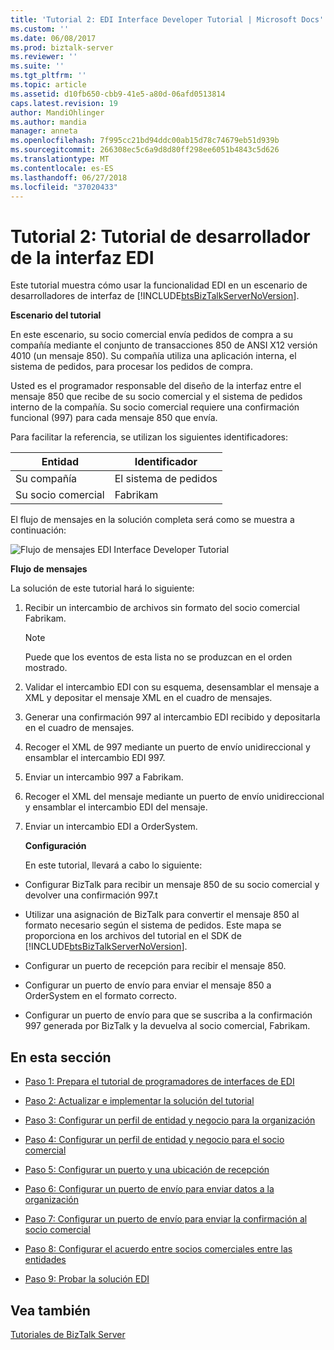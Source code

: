 ```yaml
---
title: 'Tutorial 2: EDI Interface Developer Tutorial | Microsoft Docs'
ms.custom: ''
ms.date: 06/08/2017
ms.prod: biztalk-server
ms.reviewer: ''
ms.suite: ''
ms.tgt_pltfrm: ''
ms.topic: article
ms.assetid: d10fb650-cbb9-41e5-a80d-06afd0513814
caps.latest.revision: 19
author: MandiOhlinger
ms.author: mandia
manager: anneta
ms.openlocfilehash: 7f995cc21bd94ddc00ab15d78c74679eb51d939b
ms.sourcegitcommit: 266308ec5c6a9d8d80ff298ee6051b4843c5d626
ms.translationtype: MT
ms.contentlocale: es-ES
ms.lasthandoff: 06/27/2018
ms.locfileid: "37020433"
---
```

# <a name="tutorial-2-edi-interface-developer-tutorial"></a>Tutorial 2: Tutorial de desarrollador de la interfaz EDI
Este tutorial muestra cómo usar la funcionalidad EDI en un escenario de desarrolladores de interfaz de [!INCLUDE[btsBizTalkServerNoVersion](../includes/btsbiztalkservernoversion-md.md)].  
  
 **Escenario del tutorial**  
  
 En este escenario, su socio comercial envía pedidos de compra a su compañía mediante el conjunto de transacciones 850 de ANSI X12 versión 4010 (un mensaje 850). Su compañía utiliza una aplicación interna, el sistema de pedidos, para procesar los pedidos de compra.  
  
 Usted es el programador responsable del diseño de la interfaz entre el mensaje 850 que recibe de su socio comercial y el sistema de pedidos interno de la compañía. Su socio comercial requiere una confirmación funcional (997) para cada mensaje 850 que envía.  
  
 Para facilitar la referencia, se utilizan los siguientes identificadores:  
  
|Entidad|Identificador|  
|------------|----------------|  
|Su compañía|El sistema de pedidos|  
|Su socio comercial|Fabrikam|  
  
 El flujo de mensajes en la solución completa será como se muestra a continuación:  
  
 ![Flujo de mensajes EDI Interface Developer Tutorial](../core/media/4944352a-dc77-47f1-a324-bf71444670c5.gif "4944352a-dc77-47f1-a324-bf71444670c5")  
  
 **Flujo de mensajes**  
  
 La solución de este tutorial hará lo siguiente:  
  
1. Recibir un intercambio de archivos sin formato del socio comercial Fabrikam.  
  
   > [!NOTE]
   >  Puede que los eventos de esta lista no se produzcan en el orden mostrado.  
  
2. Validar el intercambio EDI con su esquema, desensamblar el mensaje a XML y depositar el mensaje XML en el cuadro de mensajes.  
  
3. Generar una confirmación 997 al intercambio EDI recibido y depositarla en el cuadro de mensajes.  
  
4. Recoger el XML de 997 mediante un puerto de envío unidireccional y ensamblar el intercambio EDI 997.  
  
5. Enviar un intercambio 997 a Fabrikam.  
  
6. Recoger el XML del mensaje mediante un puerto de envío unidireccional y ensamblar el intercambio EDI del mensaje.  
  
7. Enviar un intercambio EDI a OrderSystem.  
  
   **Configuración**  
  
   En este tutorial, llevará a cabo lo siguiente:  
  
- Configurar BizTalk para recibir un mensaje 850 de su socio comercial y devolver una confirmación 997.t  
  
- Utilizar una asignación de BizTalk para convertir el mensaje 850 al formato necesario según el sistema de pedidos. Este mapa se proporciona en los archivos del tutorial en el SDK de [!INCLUDE[btsBizTalkServerNoVersion](../includes/btsbiztalkservernoversion-md.md)].  
  
- Configurar un puerto de recepción para recibir el mensaje 850.  
  
- Configurar un puerto de envío para enviar el mensaje 850 a OrderSystem en el formato correcto.  
  
- Configurar un puerto de envío para que se suscriba a la confirmación 997 generada por BizTalk y la devuelva al socio comercial, Fabrikam.  
  
## <a name="in-this-section"></a>En esta sección  
  
-   [Paso 1: Prepara el tutorial de programadores de interfaces de EDI](../core/step-1-prepare-for-the-edi-interface-developer-tutorial.md)  
  
-   [Paso 2: Actualizar e implementar la solución del tutorial](../core/step-2-update-and-deploy-the-tutorial-solution.md)  
  
-   [Paso 3: Configurar un perfil de entidad y negocio para la organización](../core/step-3-configure-a-party-and-business-profile-for-your-organization1.md)  
  
-   [Paso 4: Configurar un perfil de entidad y negocio para el socio comercial](../core/step-4-configure-a-party-and-business-profile-for-your-trading-partner1.md)  
  
-   [Paso 5: Configurar un puerto y una ubicación de recepción](../core/step-5-configure-a-receive-port-and-receive-location.md)  
  
-   [Paso 6: Configurar un puerto de envío para enviar datos a la organización](../core/step-6-configure-a-send-port-to-send-data-to-your-organization.md)  
  
-   [Paso 7: Configurar un puerto de envío para enviar la confirmación al socio comercial](../core/step-7-configure-a-send-port-to-send-the-acknowledgment-to-trading-partner.md)  
  
-   [Paso 8: Configurar el acuerdo entre socios comerciales entre las entidades](../core/step-8-configure-the-trading-partner-agreement-between-the-parties.md)  
  
-   [Paso 9: Probar la solución EDI](../core/step-9-test-the-edi-solution.md)  
  
## <a name="see-also"></a>Vea también  
 [Tutoriales de BizTalk Server](../core/biztalk-server-tutorials.md)